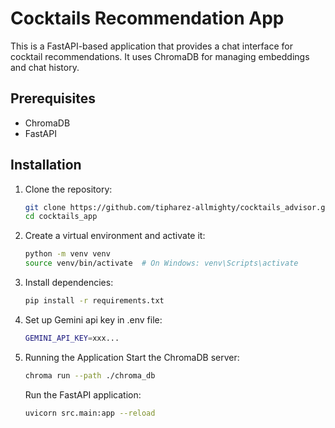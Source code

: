 # Cocktails Recommendation App

This is a FastAPI-based application that provides a chat interface for cocktail recommendations. It uses ChromaDB for managing embeddings and chat history.

## Prerequisites

- ChromaDB
- FastAPI

## Installation

1. Clone the repository:

   ```bash
   git clone https://github.com/tipharez-allmighty/cocktails_advisor.git
   cd cocktails_app
   
2. Create a virtual environment and activate it:
   ```bash
   python -m venv venv
   source venv/bin/activate  # On Windows: venv\Scripts\activate
   
3. Install dependencies:
   ```bash
   pip install -r requirements.txt
   
4. Set up Gemini api key in .env file:
   ```bash
   GEMINI_API_KEY=xxx...

5. Running the Application
   Start the ChromaDB server:
     ```bash
     chroma run --path ./chroma_db
      ```
   Run the FastAPI application:
     ```bash
     uvicorn src.main:app --reload
